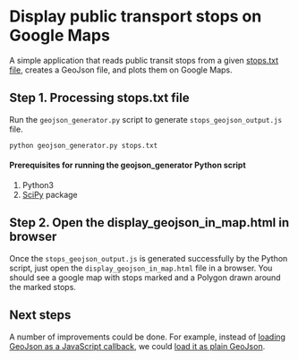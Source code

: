 # Display public transport stops on Google Maps

A simple application that reads public transit stops from a given [stops.txt file](https://developers.google.com/transit/gtfs/reference/stops-file), creates a GeoJson file, and plots them on Google Maps.



Step 1. Processing stops.txt file
---------------------------------

Run the `geojson_generator.py` script to generate `stops_geojson_output.js` file.

```
python geojson_generator.py stops.txt
```


#### Prerequisites for running the geojson_generator Python script

1. Python3
2. [SciPy](http://scipy.github.io/devdocs/index.html) package


Step 2. Open the display_geojson_in_map.html in browser
-------------------------------------------------------

Once the `stops_geojson_output.js` is generated successfully by the Python script, just open the `display_geojson_in_map.html` file in a browser.
You should see a google map with stops marked and a Polygon drawn around the marked stops.


Next steps
----------

A number of improvements could be done. For example, instead of [loading GeoJson as a JavaScript callback](https://developers.google.com/maps/documentation/javascript/importing_data#try-it-yourself), we could [load it as plain GeoJson](https://developers.google.com/maps/documentation/javascript/datalayer#load_geojson).

